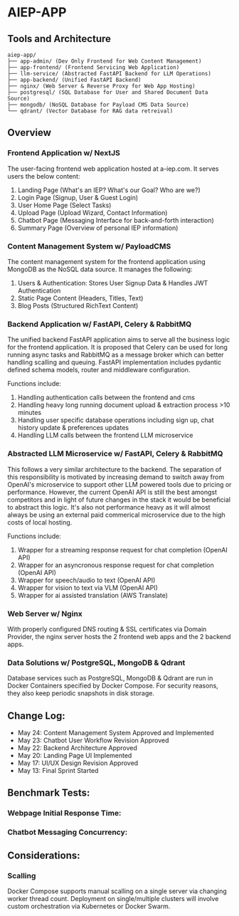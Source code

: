 # AIEP-APP
## Tools and Architecture
```
aiep-app/
├── app-admin/ (Dev Only Frontend for Web Content Management)
├── app-frontend/ (Frontend Servicing Web Application)
├── llm-service/ (Abstracted FastAPI Backend for LLM Operations)
├── app-backend/ (Unified FastAPI Backend)
├── nginx/ (Web Server & Reverse Proxy for Web App Hosting)
├── postgresql/ (SQL Database for User and Shared Document Data Source)
├── mongodb/ (NoSQL Database for Payload CMS Data Source)
└── qdrant/ (Vector Database for RAG data retreival)
```

## Overview
### Frontend Application w/ NextJS

The user-facing frontend web application hosted at a-iep.com. It serves users the below content:
1. Landing Page (What's an IEP? What's our Goal? Who are we?)
2. Login Page (Signup, User & Guest Login)
3. User Home Page (Select Tasks)
4. Upload Page (Upload Wizard, Contact Information)
5. Chatbot Page (Messaging Interface for back-and-forth interaction)
6. Summary Page (Overview of personal IEP information)

### Content Management System w/ PayloadCMS

The content management system for the frontend application using MongoDB as the NoSQL data source. It manages the following:

1. Users & Authentication: Stores User Signup Data & Handles JWT Authentication
2. Static Page Content (Headers, Titles, Text) 
3. Blog Posts (Structured RichText Content)

### Backend Application w/ FastAPI, Celery & RabbitMQ

The unified backend FastAPI application aims to serve all the business logic for the frontend application. It is proposed that Celery can be used for long running async tasks and RabbitMQ as a message broker which can better handling scalling and queuing. FastAPI implementation includes pydantic defined schema models, router and middleware configuration.  

Functions include:
1. Handling authentication calls between the frontend and cms
2. Handling heavy long running document upload & extraction process >10 minutes
3. Handling user specific database operations including sign up, chat history update & preferences updates
4. Handling LLM calls between the frontend LLM microservice

### Abstracted LLM Microservice w/ FastAPI, Celery & RabbitMQ

This follows a very similar architecture to the backend. The separation of this responsibility is motivated by increasing demand to switch away from OpenAI's microservice to support other LLM powered tools due to pricing or performance. However, the current OpenAI API is still the best amongst competitors and in light of future changes in the stack it would be beneficial to abstract this logic. It's also not performance heavy as it will almost always be using an external paid commerical microservice due to the high costs of local hosting.

Functions include:
1. Wrapper for a streaming response request for chat completion (OpenAI API)
2. Wrapper for an asyncronous response request for chat completion (OpenAI API)
3. Wrapper for speech/audio to text (OpenAI API)
4. Wrapper for vision to text via VLM (OpenAI API)
5. Wrapper for ai assisted translation (AWS Translate)

### Web Server w/ Nginx

With properly configured DNS routing & SSL certificates via Domain Provider, the nginx server hosts the 2 frontend web apps and the 2 backend apps.

### Data Solutions w/ PostgreSQL, MongoDB & Qdrant

Database services such as PostgreSQL, MongoDB & Qdrant are run in Docker Containers specified by Docker Compose. For security reasons, they also keep periodic snapshots in disk storage.

## Change Log:

- May 24: Content Management System Approved and Implemented
- May 23: Chatbot User Workflow Revision Approved
- May 22: Backend Architecture Approved
- May 20: Landing Page UI Implemented
- May 17: UI/UX Design Revision Approved
- May 13: Final Sprint Started

## Benchmark Tests:
### Webpage Initial Response Time:
### Chatbot Messaging Concurrency:

## Considerations:
### Scalling
Docker Compose supports manual scalling on a single server via changing worker thread count. Deployment on single/multiple clusters will involve custom orchestration via Kubernetes or Docker Swarm.